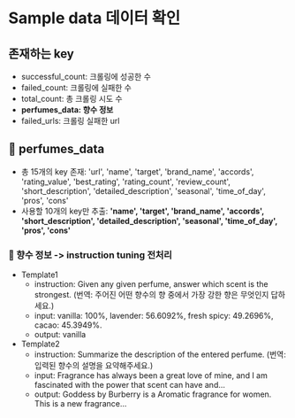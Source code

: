 #  Sample data 데이터 확인

## 존재하는 key
- successful_count: 크롤링에 성공한 수
- failed_count: 크롤링에 실패한 수
- total_count: 총 크롤링 시도 수
- **perfumes_data: 향수 정보**
- failed_urls: 크롤링 실패한 url

## 🌿 perfumes_data
- 총 15개의 key 존재:
  'url', 'name', 'target', 'brand_name', 'accords', 'rating_value', 'best_rating', 'rating_count', 'review_count', 'short_description', 'detailed_description', 'seasonal', 'time_of_day', 'pros', 'cons'
- 사용할 10개의 key만 추출:
  **'name', 'target', 'brand_name', 'accords', 'short_description', 'detailed_description', 'seasonal', 'time_of_day', 'pros', 'cons'**

### 🔧 향수 정보 -> instruction tuning 전처리
- Template1
  - instruction: Given any given perfume, answer which scent is the strongest. (번역: 주어진 어떤 향수의 향 중에서 가장 강한 향은 무엇인지 답하세요.)
  - input: vanilla: 100%, lavender: 56.6092%, fresh spicy: 49.2696%, cacao: 45.3949%.
  - output: vanilla
- Template2
  - instruction: Summarize the description of the entered perfume. (번역: 입력된 향수의 설명을 요약해주세요.)
  - input: Fragrance has always been a great love of mine, and I am fascinated with the power that scent can have and...
  - output: Goddess by Burberry is a Aromatic fragrance for women. This is a new fragrance...
